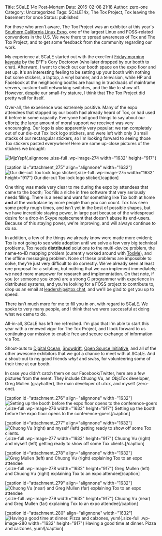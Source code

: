 Title: SCaLE 14x Post-Mortem
Date: 2016-02-08 21:18
Author: zero-one
Category: Uncategorized
Tags: SCaLE14x, The Tox Project, Tox leaving the basement for once
Status: published

For those who aren't aware, The Tox Project was an exhibitor at this
year's [Southern California Linux
Expo](https://www.socallinuxexpo.org/scale/14x), one of the largest
Linux and FOSS-related conventions in the U.S. We were there to spread
awareness of Tox and The Tox Project, and to get some feedback from the
community regarding our work.

My experience at SCaLE started out with the excellent [Friday morning
keynote](https://www.socallinuxexpo.org/scale/14x/presentations/no-matter-whos-winning-war-general-purpose-computing-youre-losing)
by the EFF's Cory Doctorow (who later dropped by our booth to chat).
Afterward, I went to check out our booth space on the expo floor and set
up. It's an interesting feeling to be setting up your booth with nothing
but some stickers, a laptop, a vinyl banner, and a television, while HP
and Facebook at the neighboring booths are hauling in truckloads of
mainframe servers, custom-built networking switches, and the like to
show off. However, despite our small-fry stature, I think that The Tox
Project did pretty well for itself.

Over-all, the experience was extremely positive. Many of the expo
attendees that stopped by our booth had already heard of Tox, or had
used it before in some capacity. Everyone had good things to say about
our efforts; the large amount of moral support we received was very
encouraging. Our logo is also apparently very popular; we ran completely
out of our die-cut Tox lock logo stickers, and were left with only 3
small stacks of our rectangular stickers, so I'm looking forward to
seeing those Tox stickers pasted everywhere! Here are some up-close
pictures of the stickers we brought:

![MjzYspf](https://blog.tox.chat/wp-content/uploads/2016/02/MjzYspf.jpg){.alignnone
.size-full .wp-image-274 width="1632" height="917"}

\[caption id="attachment\_275" align="alignnone" width="1632"\]![Our
die-cut Tox lock logo
sticker](https://blog.tox.chat/wp-content/uploads/2016/02/EgZVNFp.jpg){.size-full
.wp-image-275 width="1632" height="917"} Our die-cut Tox lock logo
sticker\[/caption\]

One thing was made very clear to me during the expo by attendees that
came to the booth; Tox fills a niche in free software that very
seriously needs filling. There is a need and want for something like Tox
both at home **and** at the workplace by more people than you can count.
Tox has seen some pretty rough times, and isn't yet in the best of
possible shapes, but we have incredible staying power, in large part
because of the widespread desire for a drop-in Skype replacement that
doesn't abuse its end-users. Because of this staying power, we're
improving, and will always continue to do so.

In addition, a few of the things we already know were made more evident;
Tox is not going to see wide adoption until we solve a few very big
technical problems. Tox needs **distributed** solutions to the
multi-device problem, the name-to-ID mapping problem (currently worked
around with [ToxMe](https://toxme.io/)), and the offline messaging
problem. None of these problems are impossible to solve, they're just
very difficult to do correctly. We've already seen at least one proposal
for a solution, but nothing that we can implement immediately; we need
more manpower for research and implementation. On that note, if you (or
someone you know) are a strong C programmer with experience in
distributed systems, and you're looking for a FOSS project to contribute
to, drop us an email at leadership@tox.chat, and we'll be glad to get
you up to speed.

There isn't much more for me to fill you in on, with regard to SCaLE. We
spoke to very many people, and I think that we were successful at doing
what we came to do.

All-in-all, SCaLE has left me refreshed. I'm glad that I'm able to start
this year with a renewed vigor for The Tox Project, and I look forward
to us continuing our mission to enable free and secure exchange of
information via Tox.

Shout-outs to [Digital Ocean](https://www.digitalocean.com/),
[Snowdrift](https://snowdrift.coop/), [Open Source
Initiative](http://opensource.org/), and all of the other awesome
exhibitors that we got a chance to meet with at SCaLE. And a shout-out
to my good friends *whyt* and *swiss*, for volunteering some of their
time at our booth.

In case you didn't catch them on our Facebook/Twitter, here are a few
pictures from the event. They include Chuong Vu, an ObjcTox developer,
Greg Mullen (grayhatter), the main developer of uTox, and myself
(zero-one).

\[caption id="attachment\_276" align="alignnone" width="1632"\]![Setting
up the booth before the expo floor opens to the
conference-goers](https://blog.tox.chat/wp-content/uploads/2016/02/5e3G07P.jpg){.size-full
.wp-image-276 width="1632" height="917"} Setting up the booth before the
expo floor opens to the conference-goers\[/caption\]

\[caption id="attachment\_277" align="alignnone" width="1632"\]![Chuong
Vu (right) and myself (left) getting ready to show off some Tox
clients.](https://blog.tox.chat/wp-content/uploads/2016/02/yXhHvN5.jpg){.size-full
.wp-image-277 width="1632" height="917"} Chuong Vu (right) and myself
(left) getting ready to show off some Tox clients.\[/caption\]

\[caption id="attachment\_278" align="alignnone" width="1632"\]![Greg
Mullen (left) and Chuong Vu (right) explaining Tox to an expo
attendee](https://blog.tox.chat/wp-content/uploads/2016/02/IZ6H92X.jpg){.size-full
.wp-image-278 width="1632" height="917"} Greg Mullen (left) and Chuong
Vu (right) explaining Tox to an expo attendee\[/caption\]

\[caption id="attachment\_279" align="alignnone" width="1632"\]![Chuong
Vu (near) and Greg Mullen (far) explaining Tox to an expo
attendee](https://blog.tox.chat/wp-content/uploads/2016/02/Q6J17uS.jpg){.size-full
.wp-image-279 width="1632" height="917"} Chuong Vu (near) and Greg
Mullen (far) explaining Tox to an expo attendee\[/caption\]

\[caption id="attachment\_280" align="alignnone" width="1632"\]![Having
a good time at dinner. Pizza and calzones,
yum!](https://blog.tox.chat/wp-content/uploads/2016/02/SFoH36w.jpg){.size-full
.wp-image-280 width="1632" height="917"} Having a good time at dinner.
Pizza and calzones, yum!\[/caption\]
